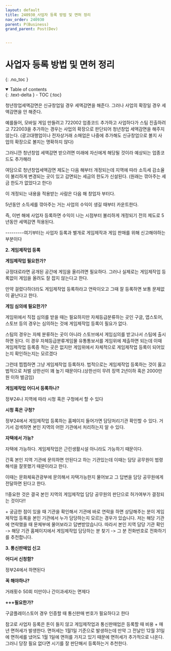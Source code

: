 ```yaml
---
layout: default
title: 240930_사업자 등록 방법 및 면허 정리
nav_order: 240930
parent: P(Business)
grand_parent: Post(Dev)


---
```


# 사업자 등록 방법 및 면허 정리

{: .no_toc }

<details open markdown="block">
  <summary>
    Table of contents
  </summary>
  {: .text-delta }
- TOC
{:toc}
</details>
<!------------------------------------ STEP ------------------------------------>



청년창업세액감면은 신규창업일 경우 세액감면을 해준다. 그러나 사업의 확장일 경우 세액감면을 안 해준다.

예를들어, 모바일 게임 만들려고 722002 업종코드 추가하고 사업하다가 스팀 진출하려고 722003을 추가하는 경우는 사업의 확장으로 판단되어 청년창업 세액감면을 해주지 않는다. (광고대행업이나 전자상거래 소매업은 나중에 추가해도 신규창업으로 볼지 사업의 확장으로 볼지는 명확하지 않다)

그러니깐 청년창업 세액감면 받으려면 미래에 자신에게 해당될 것이라 예상되는 업종코드도 추가해라





여담으로 청년창업세액감면 제도는 다음 해부터 개정되는데 지역에 따라 소득세 감소율이 불리하게 변경되는 곳이 있고 감면되는 세금의 한도가 신설된다. (원래는 깎아주는 세금 한도가 없었다고 한다)



이 개정되는 내용을 적용받는 사람은 다음 해 창업자 부터다.

5년동안 소득세를 깎아주는 거는 사업의 수익이 생길 때부터 카운트한다.

즉, 이번 해에 사업자 등록하면 수익이 나는 시점부터 불리하게 개정되기 전의 제도로 5년동안 세액감면 적용된다.





---------여기부터는 사업자 등록과 별개로 게임제작과 게임 판매를 위해 신고해야하는 부분이다



**2. 게임제작업 등록**



**게임제작업 필요한가?**

규정대로라면 공개된 공간에 게임을 올리려면 필요하다. 그러나 실제로는 게임제작업 등록없이 게임을 올려도 잘 잡지 않는다고 한다.

만약 걸렸다하더라도 게임제작업 등록하라고 연락이오고 그때 잘 등록하면 보통 문제없이 끝난다고 한다.



**게임 심의에 필요한가?**

게임위에서 직접 심의를 받을 때는 필요하지만 자체등급분류하는 곳인 구글, 앱스토어, 스토브 등의 경우는 심의하는 것에 게임제작업 등록이 필요가 없다.

스팀의 경우는 자체 분류하는 곳이 아니라 스토브에서 게임심의를 받고나서 스팀에 출시하면 된다. 이 경우 자체등급분류게임물 유통통보서를 게임위에 제출하면 되는데 이때 게임제작업 등록증 적는 곳은 없지만 게임위에서 자체적으로 게임제작업 등록이 되어있는지 확인하는지는 모르겠다



그런데 찝찝하면 그냥 게임제작업 등록하자. 법적으로는 게임제작업 등록하는 것이 옳고 법적으로 처벌 상한선이 꽤 높기 때문이다.(상한선이 무려 징역 2년이하 혹은 2000만원 이하 벌금임)





**게임제작업 어디서 등록하나?**

정부24나 지역에 따라 시청 혹은 구청에서 할 수 있다



**시청 혹은 구청?**

정부24에서 게임제작업 등록하는 홈페이지 들어가면 담당처리기관 확인할 수 있다. 거기서 검색하면 본인 지역의 어떤 기관에서 처리하는지 알 수 있다.



**자택에서 가능?**

자택에 가능하다. 게임제작업은 근린생활시설 아니라도 가능하기 때문이다.

간혹 본인 지역 기관에 문의하면 안된다고 하는 기관있는데 이때는 담당 공무원이 법령해석을 잘못했기 때문이라고 한다.

이때는 문화체육관광부에 문의해서 자택가능한지 물어보고 그 답변을 담당 공무원에게 전달하면 된다고 한다.

!!중요한 것은 결국 본인 지역의 게임제작업 담당 공무원의 판단으로 허가여부가 결정되는 것이다!!







\+ 궁금한 점이 있을 때 기관을 확인해서 기관에 바로 연락을 하면 상담해주는 분이 게임제작업 등록을 본인 기관에서 누가 담당하는지 모르는 경우가 있습니다. 저는 해당 기관에 연락했을 때 문체부에 물어보라고 답변받았습니다. 따라서 본인 지역 담당 기관 확인 -> 해당 기관 홈페이지에서 게임제작업 담당하는 분 찾기 -> 그 분 전화번호로 전화하기를 추천합니다.





**3. 통신판매업 신고**



**어디서 신청함?**

정부24에서 하면된다



**꼭 해야하나?**

거래횟수 50회 미만이나 간이과세자는 면제다





**+++필요한가?**

구글플레이스토어 경우 인증할 때 통신판매 번호가 필요하다고 한다







참고로 사업자 등록은 돈이 들지 않고 게임제작업과 통신판매업은 등록할 때 비용 + 매년 면허세가 발생한다. 면허세는 1월1일 기준으로 발생하는데 만약 그 전날인 12월 31일에 면허세를 냈어도 1월 1일에 면허를 가지고 있기 때문에 면허세가 추가적으로 나온다. 그러니 당장 필요 없다면 시기를 잘 판단해서 등록하는거 추천한다.



